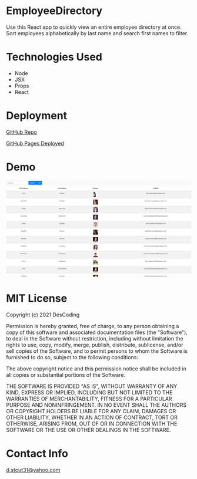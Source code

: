 # EmployeeDirectory
Use this React app to quickly view an entire employee directory at once.  Sort employees alphabetically by last name and search first names to filter.

# Technologies Used

  * Node
  * JSX
  * Props 
  * React

# Deployment

[GitHub Repo](https://github.com/DesCoding/EmployeeDirectory)

[GitHub Pages Deployed](https://descoding.github.io/EmployeeDirectory/) 

# Demo

![Demo](employeedirectory/assets/demo.png)

# MIT License

  Copyright (c) 2021 DesCoding

  Permission is hereby granted, free of charge, to any person obtaining a copy
  of this software and associated documentation files (the "Software"), to deal
  in the Software without restriction, including without limitation the rights
  to use, copy, modify, merge, publish, distribute, sublicense, and/or sell
  copies of the Software, and to permit persons to whom the Software is
  furnished to do so, subject to the following conditions:

  The above copyright notice and this permission notice shall be included in all
  copies or substantial portions of the Software.

  THE SOFTWARE IS PROVIDED "AS IS", WITHOUT WARRANTY OF ANY KIND, EXPRESS OR
  IMPLIED, INCLUDING BUT NOT LIMITED TO THE WARRANTIES OF MERCHANTABILITY,
  FITNESS FOR A PARTICULAR PURPOSE AND NONINFRINGEMENT. IN NO EVENT SHALL THE
  AUTHORS OR COPYRIGHT HOLDERS BE LIABLE FOR ANY CLAIM, DAMAGES OR OTHER
  LIABILITY, WHETHER IN AN ACTION OF CONTRACT, TORT OR OTHERWISE, ARISING FROM,
  OUT OF OR IN CONNECTION WITH THE SOFTWARE OR THE USE OR OTHER DEALINGS IN THE
  SOFTWARE.

# Contact Info

d.stout31@yahoo.com